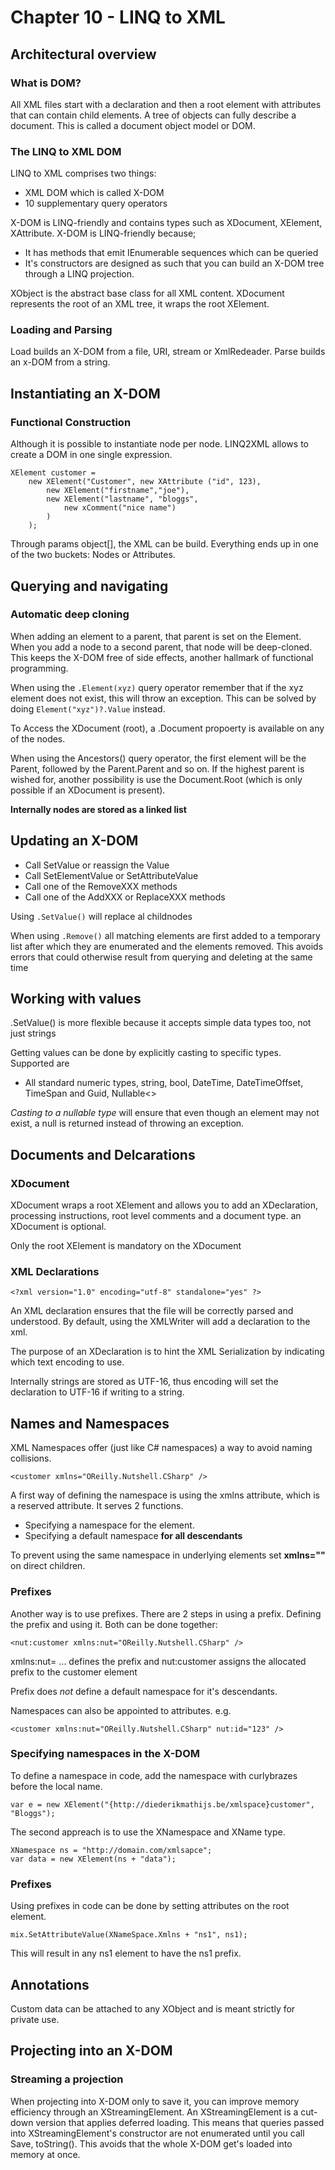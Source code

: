 # Chapter 10 - LINQ to XML

## Architectural overview

### What is DOM?

All XML files start with a declaration and then a root element with attributes that can contain child elements. A tree of objects can fully describe a document. This is called a document object model or DOM.

### The LINQ to XML DOM

LINQ to XML comprises two things:
- XML DOM which is called X-DOM
- 10 supplementary query operators

X-DOM is LINQ-friendly and contains types such as XDocument, XElement, XAttribute.
X-DOM is LINQ-friendly because;
- It has methods that emit IEnumerable sequences which can be queried
- It's constructors are designed as such that you can build an X-DOM tree through a LINQ projection.

XObject is the abstract base class for all XML content. XDocument represents the root of an XML tree, it wraps the root XElement.

### Loading and Parsing

Load builds an X-DOM from a file, URI, stream or XmlRedeader. Parse builds an x-DOM from a string.

## Instantiating an X-DOM

### Functional Construction

Although it is possible to instantiate node per node. LINQ2XML allows to create a DOM in one single expression.

```
XElement customer = 
    new XElement("Customer", new XAttribute ("id", 123),
        new XElement("firstname","joe"),
        new XElement("lastname", "bloggs",
            new xComment("nice name")
        )
    );
```

Through params object[], the XML can be build. Everything ends up in one of the two buckets: Nodes or Attributes.

## Querying and navigating

### Automatic deep cloning

When adding an element to a parent, that parent is set on the Element. When you add a node to a second parent, that node will be deep-cloned. This keeps the X-DOM free of side effects, another hallmark of functional programming.

When using the ```.Element(xyz)``` query operator remember that if the xyz element does not exist, this will throw an exception. This can be solved by doing ```Element("xyz")?.Value``` instead. 

To Access the XDocument (root), a .Document propoerty is available on any of the nodes.

When using the Ancestors() query operator, the first element will be the Parent, followed by the Parent.Parent and so on. If the highest parent is wished for, another possibility is use the Document.Root (which is only possible if an XDocument is present).

**Internally nodes are stored as a linked list**

## Updating an X-DOM

- Call SetValue or reassign the Value
- Call SetElementValue or SetAttributeValue
- Call one of the RemoveXXX methods
- Call one of the AddXXX or ReplaceXXX methods

Using ```.SetValue()``` will replace al childnodes

When using ```.Remove()``` all matching elements are first added to a temporary list after which they are enumerated and the elements removed. This avoids errors that could otherwise result from querying and deleting at the same time

## Working with values

.SetValue() is more flexible because it accepts simple data types too, not just strings

Getting values can be done by explicitly casting to specific types. Supported are
- All standard numeric types, string, bool, DateTime, DateTimeOffset, TimeSpan and Guid, Nullable<>

*Casting to a nullable type* will ensure that even though an element may not exist, a null is returned instead of throwing an exception.

## Documents and Delcarations

### XDocument

XDocument wraps a root XElement and allows you to add an XDeclaration, processing instructions, root level comments and a document type. an XDocument is optional.

Only the root XElement is mandatory on the XDocument

### XML Declarations

```
<?xml version="1.0" encoding="utf-8" standalone="yes" ?>
```

An XML declaration ensures that the file will be correctly parsed and understood. By default, using the XMLWriter will add a declaration to the xml.

The purpose of an XDeclaration is to hint the XML Serialization by indicating which text encoding to use.

Internally strings are stored as UTF-16, thus encoding will set the declaration to UTF-16 if writing to a string.

## Names and Namespaces

XML Namespaces offer (just like C# namespaces) a way to avoid naming collisions.

```
<customer xmlns="OReilly.Nutshell.CSharp" />
```

A first way of defining the namespace is using the xmlns attribute, which is a reserved attribute. It serves 2 functions.
- Specifying a namespace for the element.
- Specifying a default namespace **for all descendants**
  
To prevent using the same namespace in underlying elements set **xmlns=""** on direct children.

### Prefixes

Another way is to use prefixes. There are 2 steps in using a prefix. Defining the prefix and using it. Both can be done together:

```
<nut:customer xmlns:nut="OReilly.Nutshell.CSharp" />
```

xmlns:nut= ... defines the prefix and nut:customer assigns the allocated prefix to the customer element

Prefix does *not* define a default namespace for it's descendants.

Namespaces can also be appointed to attributes. e.g.
```
<customer xmlns:nut="OReilly.Nutshell.CSharp" nut:id="123" />
```

### Specifying namespaces in the X-DOM

To define a namespace in code, add the namespace with curlybrazes before the local name.
```
var e = new XElement("{http://diederikmathijs.be/xmlspace}customer", "Bloggs");
```

The second appreach is to use the XNamespace and XName type.
```
XNamespace ns = "http://domain.com/xmlsapce";
var data = new XElement(ns + "data");
```

### Prefixes

Using prefixes in code can be done by setting attributes on the root element.
```
mix.SetAttributeValue(XNameSpace.Xmlns + "ns1", ns1);
```
This will result in any ns1 element to have the ns1 prefix.

## Annotations

Custom data can be attached to any XObject and is meant strictly for private use.

## Projecting into an X-DOM

### Streaming a projection

When projecting into X-DOM only to save it, you can improve memory efficiency through an XStreamingElement. An XStreamingElement is a cut-down version that applies deferred loading. This means that queries passed into XStreamingElement's constructor are not enumerated until you call Save, toString(). This avoids that the whole X-DOM get's loaded into memory at once.